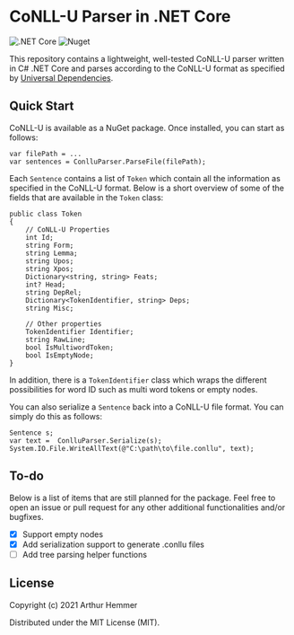 # CoNLL-U Parser in .NET Core
![.NET Core](https://github.com/ArthurDevNL/CoNLLU-Parser/workflows/.NET%20Core/badge.svg?branch=main) ![Nuget](https://img.shields.io/nuget/v/conllu)

This repository contains a lightweight, well-tested CoNLL-U parser written in C# .NET Core and parses according to the CoNLL-U format as specified by [Universal Dependencies](https://universaldependencies.org/format.html).

## Quick Start

CoNLL-U is available as a NuGet package. Once installed, you can start as follows:

```
var filePath = ...
var sentences = ConlluParser.ParseFile(filePath);
```

Each `Sentence` contains a list of `Token` which contain all the information as specified in the CoNLL-U format. Below is a short overview of some of the fields that are available in the `Token` class:

```
public class Token
{
    // CoNLL-U Properties
    int Id;
    string Form;
    string Lemma;
    string Upos;
    string Xpos;
    Dictionary<string, string> Feats;
    int? Head;
    string DepRel;
    Dictionary<TokenIdentifier, string> Deps;
    string Misc;
    
    // Other properties
    TokenIdentifier Identifier;
    string RawLine;
    bool IsMultiwordToken;
    bool IsEmptyNode;
}
```

In addition, there is a `TokenIdentifier` class which wraps the different possibilities for word ID such as multi word tokens or empty nodes.

You can also serialize a `Sentence` back into a CoNLL-U file format. You can simply do this as follows:
```
Sentence s;
var text =  ConlluParser.Serialize(s);
System.IO.File.WriteAllText(@"C:\path\to\file.conllu", text);
```

## To-do
Below is a list of items that are still planned for the package. Feel free to open an issue or pull request for any other additional functionalities and/or bugfixes.

- [x] Support empty nodes
- [x] Add serialization support to generate .conllu files
- [ ] Add tree parsing helper functions

## License

Copyright (c) 2021 Arthur Hemmer

Distributed under the MIT License (MIT).




